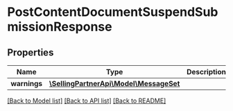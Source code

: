 # PostContentDocumentSuspendSubmissionResponse

## Properties
Name | Type | Description | Notes
------------ | ------------- | ------------- | -------------
**warnings** | [**\SellingPartnerApi\Model\MessageSet**](MessageSet.md) |  | [optional] 

[[Back to Model list]](../README.md#documentation-for-models) [[Back to API list]](../README.md#documentation-for-api-endpoints) [[Back to README]](../README.md)



